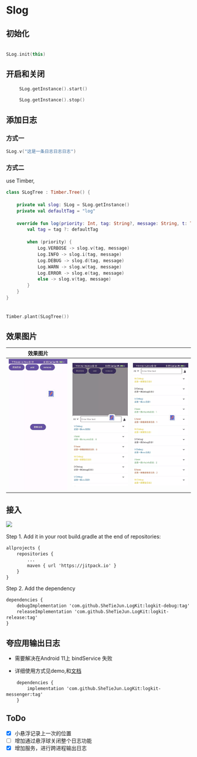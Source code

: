 # Slog

## 初始化

```kotlin

SLog.init(this)

```

## 开启和关闭

```kotlin
     SLog.getInstance().start()
```

```kotlin
     SLog.getInstance().stop()
```

## 添加日志

### 方式一

```kotlin
SLog.v("这是一条日志日志日志")
```

### 方式二

use Timber,

```Kotlin
class SLogTree : Timber.Tree() {

    private val slog: SLog = SLog.getInstance()
    private val defaultTag = "log"

    override fun log(priority: Int, tag: String?, message: String, t: Throwable?) {
        val tag = tag ?: defaultTag

        when (priority) {
            Log.VERBOSE -> slog.v(tag, message)
            Log.INFO -> slog.i(tag, message)
            Log.DEBUG -> slog.d(tag, message)
            Log.WARN -> slog.w(tag, message)
            Log.ERROR -> slog.e(tag, message)
            else -> slog.v(tag, message)
        }
    }
}


Timber.plant(SLogTree())
```

## 效果图片

| 效果图片                    |                     |                     |
|-------------------------|---------------------|---------------------|
| ![](img/def_pic_1.webp) | ![](img/pic_1.webp) | ![](img/pic_2.webp) |


## 接入

[![](https://jitpack.io/v/SheTieJun/LogKit.svg)](https://jitpack.io/#SheTieJun/LogKit)

Step 1. Add it in your root build.gradle at the end of repositories:

	allprojects {
		repositories {
			...
			maven { url 'https://jitpack.io' }
		}
	}
Step 2. Add the dependency

	dependencies {
	    debugImplementation 'com.github.SheTieJun.LogKit:logkit-debug:tag'
        releaseImplementation 'com.github.SheTieJun.LogKit:logkit-release:tag'
	}



## 夸应用输出日志 
- 需要解决在Android 11上 bindService 失败

- 详细使用方式见demo,和[文档](messenger)
``` 
	dependencies {
	    implementation 'com.github.SheTieJun.LogKit:logkit-messenger:tag'
	}
```

## ToDo
- [X] 小悬浮记录上一次的位置
- [ ] 增加通过悬浮球关闭整个日志功能
- [X] 增加服务，进行跨进程输出日志
